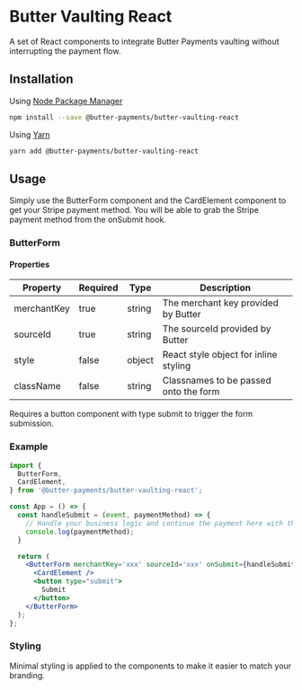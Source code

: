 # Butter Vaulting React


A set of React components to integrate Butter Payments vaulting without interrupting the payment flow. 

## Installation

Using [Node Package Manager](https://docs.npmjs.com/)

```sh
npm install --save @butter-payments/butter-vaulting-react
```

Using [Yarn](https://classic.yarnpkg.com/en/docs/)

```sh
yarn add @butter-payments/butter-vaulting-react
```

## Usage
Simply use the ButterForm component and the CardElement component to get your Stripe payment method. You will be able to grab the Stripe payment method from the onSubmit hook.


### ButterForm
#### Properties

|Property|Required|Type|Description|
|--------|--------|----|------------|
|merchantKey|true|string| The merchant key provided by Butter|
|sourceId|true|string|The sourceId provided by Butter|
|style|false|object|React style object for inline styling|
|className|false|string|Classnames to be passed onto the form|

Requires a button component with type submit to trigger the form submission.


### Example 

```jsx
import {
  ButterForm,
  CardElement,
} from '@butter-payments/butter-vaulting-react';

const App = () => {
  const handleSubmit = (event, paymentMethod) => {
    // Handle your business logic and continue the payment here with the newly created payment method
    console.log(paymentMethod);
  }

  return (
    <ButterForm merchantKey='xxx' sourceId='xxx' onSubmit={handleSubmit}>
      <CardElement />
      <button type="submit">
        Submit
      </button>
    </ButterForm>
  );
};
```

### Styling
Minimal styling is applied to the components to make it easier to match your branding.

